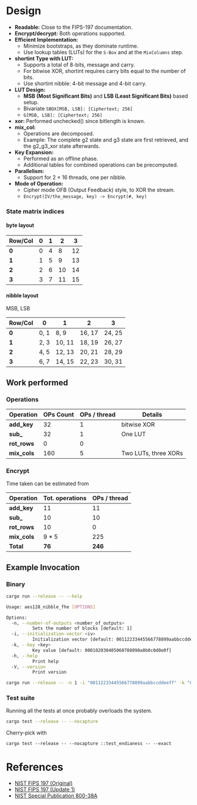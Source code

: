# Design

- **Readable:** Close to the FIPS-197 documentation.
- **Encrypt/decrypt:** Both operations supported.
- **Efficient Implementation:**
  - Minimize bootstraps, as they dominate runtime.
  - Use lookup tables (LUTs) for the `S-Box` and at the `MixColumns` step.
- **shortint Type with LUT:** 
  - Supports a total of 8-bits, message and carry.
  - For bitwise XOR, shortint requires carry bits equal to the number of bits.
  - Use shortint nibble: 4-bit message and 4-bit carry.
- **LUT Design:**
  - **MSB (Most Significant Bits)** and **LSB (Least Significant Bits)** based setup.
  - Bivariate `SBOX[MSB, LSB]: [Ciphertext; 256]`
  - `G[MSB, LSB]: [Ciphertext; 256]`
- **xor:** Performed unchecked() since bitlength is known.
- **mix_col:**
   - Operations are decomposed.
   - Example: The complete g2 state and g3 state are first retrieved, and the g2_g3_xor state afterwards. 
- **Key Expansion:** 
  - Performed as an offline phase.
  - Additional tables for combined operations can be precomputed.
- **Parallelism:**
  - Support for 2 × 16 threads, one per nibble.
- **Mode of Operation:**
   - Cipher mode OFB (Output Feedback) style, to XOR the stream.
   - `Encrypt(IV/the_message, key) -> Encrypt(#, key)`

### State matrix indices
#### byte layout

| Row/Col | 0  | 1  | 2  | 3  |
|---------|----|----|----|----|
| **0**   | 0  | 4  | 8  | 12 |
| **1**   | 1  | 5  | 9  | 13 |
| **2**   | 2  | 6  | 10 | 14 |
| **3**   | 3  | 7  | 11 | 15 |

#### nibble layout
MSB, LSB

| Row/Col | 0     | 1       | 2       | 3      |
|---------|-------|---------|---------|--------|
| **0**   | 0, 1  | 8, 9    | 16, 17  | 24, 25 |
| **1**   | 2, 3  | 10, 11  | 18, 19  | 26, 27 |
| **2**   | 4, 5  | 12, 13  | 20, 21  | 28, 29 |
| **3**   | 6, 7  | 14, 15  | 22, 23  | 30, 31 |

## Work performed
### Operations

| Operation    | OPs Count | OPs / thread | Details              |
|--------------|-----------|--------------|----------------------|
| **add_key**  | 32        | 1            | bitwise XOR          |
| **sub_**     | 32        | 1            | One LUT              |
| **rot_rows** | 0         | 0            |                      |
| **mix_cols** | 160       | 5            | Two LUTs, three XORs |

### Encrypt
Time taken can be estimated from

| Operation    | Tot. operations | OPs / thread | 
|--------------|-----------------|--------------|
| **add_key**  | 11              | 11           |
| **sub_**     | 10              | 10           |
| **rot_rows** | 10              | 0            |
| **mix_cols** | 9 * 5           | 225          |
| **Total**    | **76**          | **246**      |   

## Example Invocation
### Binary
```bash
cargo run --release -- --help

Usage: aes128_nibble_fhe [OPTIONS]

Options:
  -n, --number-of-outputs <number_of_outputs>
          Sets the number of blocks [default: 1]
  -i, --initialization-vector <iv>
          Initialization vector [default: 00112233445566778899aabbccddeeff]
  -k, --key <key>
          Key value [default: 000102030405060708090a0b0c0d0e0f]
  -h, --help
          Print help
  -V, --version
          Print version
```

```bash
cargo run --release -- -n 1 -i "00112233445566778899aabbccddeeff" -k "0123456789abcdef0123456789abcdef"
```

### Test suite
Running all the tests at once probably overloads the system.
```bash
cargo test --release -- --nocapture
```
Cherry-pick with
```
cargo test --release -- --nocapture ::test_endianess -- --exact
```

# References
- [NIST FIPS 197 (Original)](https://nvlpubs.nist.gov/nistpubs/fips/nist.fips.197.pdf)
- [NIST FIPS 197 (Update 1)](https://nvlpubs.nist.gov/nistpubs/FIPS/NIST.FIPS.197-upd1.pdf)
- [NIST Special Publication 800-38A](https://nvlpubs.nist.gov/nistpubs/legacy/sp/nistspecialpublication800-38a.pdf)
